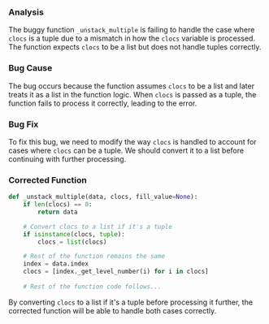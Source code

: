 ### Analysis
The buggy function `_unstack_multiple` is failing to handle the case where `clocs` is a tuple due to a mismatch in how the `clocs` variable is processed. The function expects `clocs` to be a list but does not handle tuples correctly.

### Bug Cause
The bug occurs because the function assumes `clocs` to be a list and later treats it as a list in the function logic. When `clocs` is passed as a tuple, the function fails to process it correctly, leading to the error.

### Bug Fix
To fix this bug, we need to modify the way `clocs` is handled to account for cases where `clocs` can be a tuple. We should convert it to a list before continuing with further processing.

### Corrected Function
```python
def _unstack_multiple(data, clocs, fill_value=None):
    if len(clocs) == 0:
        return data

    # Convert clocs to a list if it's a tuple
    if isinstance(clocs, tuple):
        clocs = list(clocs)

    # Rest of the function remains the same
    index = data.index
    clocs = [index._get_level_number(i) for i in clocs]
    
    # Rest of the function code follows...
``` 

By converting `clocs` to a list if it's a tuple before processing it further, the corrected function will be able to handle both cases correctly.